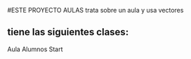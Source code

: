 #ESTE PROYECTO AULAS
 trata sobre un aula y usa vectores

## tiene las siguientes clases:

Aula
Alumnos
Start